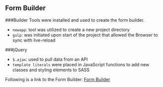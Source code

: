 ## Form Builder

###Builder Tools were installed and used to create the form builder.

- `newapp`: tool was utilized to create a new project directory
- `gulp`: was initiated upon start of the project that allowed the Browser to sync with live-reload

###jQuery
- `$.ajax`: used to pull data from an API
- `template literals` were placed in JavaScript functions to add new classes and styling elements to SASS

Following is a link to the Form Builder:
[Form Builder](https://eunheh.github.io/etsy-search/)
